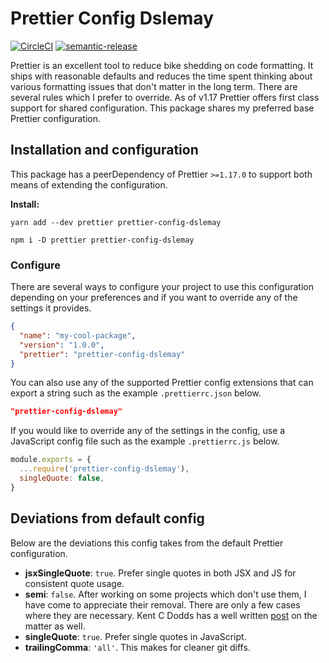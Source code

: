 # Prettier Config Dslemay

[![CircleCI](https://circleci.com/gh/entorenee/prettier-config-dslemay.svg?style=svg)](https://circleci.com/gh/entorenee/prettier-config-dslemay)
[![semantic-release](https://img.shields.io/badge/%20%20%F0%9F%93%A6%F0%9F%9A%80-semantic--release-e10079.svg)](https://github.com/semantic-release/semantic-release)

Prettier is an excellent tool to reduce bike shedding on code formatting. It ships with reasonable defaults and reduces the time spent thinking about various formatting issues that don't matter in the long term. There are several rules which I prefer to override. As of v1.17 Prettier offers first class support for shared configuration. This package shares my preferred base Prettier configuration.

## Installation and configuration

This package has a peerDependency of Prettier `>=1.17.0` to support both means of extending the configuration.

**Install:**

```shell
yarn add --dev prettier prettier-config-dslemay
```

```shell
npm i -D prettier prettier-config-dslemay
```

### Configure

There are several ways to configure your project to use this configuration depending on your preferences and if you want to override any of the settings it provides.

```json
{
  "name": "my-cool-package",
  "version": "1.0.0",
  "prettier": "prettier-config-dslemay"
}
```

You can also use any of the supported Prettier config extensions that can export a string such as the example `.prettierrc.json` below.

```json
"prettier-config-dslemay"
```

If you would like to override any of the settings in the config, use a JavaScript config file such as the example `.prettierrc.js` below.

```javascript
module.exports = {
  ...require('prettier-config-dslemay'),
  singleQuote: false,
}
```

## Deviations from default config

Below are the deviations this config takes from the default Prettier configuration.

- **jsxSingleQuote**: `true`. Prefer single quotes in both JSX and JS for consistent quote usage.
- **semi**: `false`. After working on some projects which don't use them, I have come to appreciate their removal. There are only a few cases where they are necessary. Kent C Dodds has a well written [post](https://kentcdodds.com/blog/semicolons-in-javascript-a-preference) on the matter as well.
- **singleQuote**: `true`. Prefer single quotes in JavaScript.
- **trailingComma**: `'all'`. This makes for cleaner git diffs.
